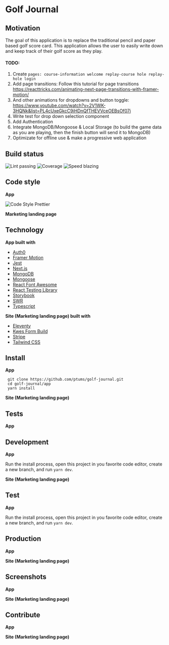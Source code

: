 # Golf Journal

## Motivation 

The goal of this application is to replace the traditional pencil and paper based golf score card. This application allows the user to easily write down and keep track of their golf score as they play. 

 #### TODO:

 1. Create ```pages: course-information welcome replay-course hole replay-hole login``` 
 2. Add page transitions: Follow this tutorial for page transitions https://reacttricks.com/animating-next-page-transitions-with-framer-motion/
 3. And other animations for dropdowns and button toggle: https://www.youtube.com/watch?v=2V1WK-3HQNk&list=PL4cUxeGkcC9iHDnQfTHEVVceOEBsOf07i
 4. Write test for drop down selection component
 5. Add Authentication
 6. Integrate MongoDB/Mongoose & Local Storage (to build the game data as you are playing, then the finish button will send it to MongoDB)
 7. Optimizate for offline use & make a progressive web application

## Build status

![Lint passing](https://camo.githubusercontent.com/df0f65b2d0e7a0448dd50abbc3b4364dc971533f/68747470733a2f2f696d672e736869656c64732e696f2f6769746875622f776f726b666c6f772f7374617475732f70726574746965722f70726574746965722f4c696e743f6c6162656c3d4c696e74267374796c653d666c61742d737175617265)
![Coverage](https://camo.githubusercontent.com/facfcb6afd684d2c9701c7d6add65f391fdf86fc/68747470733a2f2f696d672e736869656c64732e696f2f636f6465636f762f632f6769746875622f6477796c2f686170692d617574682d6a7774322e7376673f6d61784167653d32353932303030)
![Speed blazing](https://camo.githubusercontent.com/c0d653f4e211ffff68800215f80fb458e25ae6f0/68747470733a2f2f696d672e736869656c64732e696f2f62616467652f73706565642d626c617a696e672532302546302539462539342541352d627269676874677265656e2e7376673f7374796c653d666c61742d737175617265)

## Code style

**App**

![Code Style Prettier](https://camo.githubusercontent.com/687a8ae8d15f9409617d2cc5a30292a884f6813a/68747470733a2f2f696d672e736869656c64732e696f2f62616467652f636f64655f7374796c652d70726574746965722d6666363962342e7376673f7374796c653d666c61742d737175617265)

**Marketing landing page**

## Technology

**App built with**
 * [Auth0](https://auth0.com/) 
 * [Framer Motion](https://www.framer.com/motion/) 
 * [Jest](https://jestjs.io/)
 * [Next.js](https://nextjs.org/)
 * [MongoDB](https://www.mongodb.com/)
 * [Mongoose](https://mongoosejs.com/)
 * [React Font Awesome](https://github.com/FortAwesome/react-fontawesome)
 * [React Testing Library](https://testing-library.com/)
 * [Storybook](https://storybook.js.org/)
 * [SWR](https://github.com/vercel/swr)
 * [Typescript](https://www.typescriptlang.org/)

 **Site (Marketing landing page) built with**
 * [Eleventy](https://www.11ty.dev)
 * [Kwes Form Build](https://kwes.io/)
 * [Stripe](https://auth0.com/)
 * [Tailwind CSS](https://tailwindcss.com/)

 ## Install

 **App** 

 ``` 
  git clone https://github.com/ptums/golf-journal.git
  cd golf-journal/app
  yarn install

 ```

 **Site (Marketing landing page)**

 ## Tests
 
 **App**

 ## Development

 **App**

 Run the install process, open this project in you favorite code editor, create a new branch, and run ```yarn dev```.

 **Site (Marketing landing page)**

 ## Test

 **App**

 Run the install process, open this project in you favorite code editor, create a new branch, and run ```yarn dev```.

 ## Production

 **App**

 **Site (Marketing landing page)**

 ## Screenshots

 **App**

 **Site (Marketing landing page)**

 ## Contribute

 **App**

 **Site (Marketing landing page)**